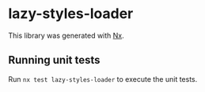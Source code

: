 # lazy-styles-loader

This library was generated with [Nx](https://nx.dev).

## Running unit tests

Run `nx test lazy-styles-loader` to execute the unit tests.
